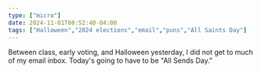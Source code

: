 ```yaml
---
type: ["micro"]
date: 2024-11-01T08:52:40-04:00
tags: ["Halloween","2024 elections","email","puns","All Saints Day"]
---
```

Between class, early voting, and Halloween yesterday, I did not get to much of my email inbox. Today's going to have to be "All Sends Day."
